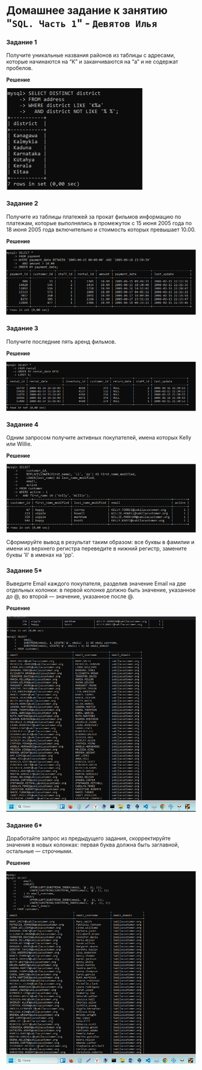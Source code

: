 
# Домашнее задание к занятию "`SQL. Часть 1`" - `Девятов Илья`

### Задание 1

Получите уникальные названия районов из таблицы с адресами, которые начинаются на “K” и заканчиваются на “a” и не содержат пробелов.

**Решение**

![Задание 1](images/1.png)

### Задание 2

Получите из таблицы платежей за прокат фильмов информацию по платежам, которые выполнялись в промежуток с 15 июня 2005 года по 18 июня 2005 года включительно и стоимость которых превышает 10.00.

**Решение**

![Задание 2](images/2.png)

### Задание 3

Получите последние пять аренд фильмов.

**Решение**

![Задание 3](images/3.png)

### Задание 4

Одним запросом получите активных покупателей, имена которых Kelly или Willie.

**Решение**

![Задание 4](images/4.png)

Сформируйте вывод в результат таким образом:
все буквы в фамилии и имени из верхнего регистра переведите в нижний регистр,
замените буквы 'll' в именах на 'pp'.


### Задание 5*

Выведите Email каждого покупателя, разделив значение Email на две отдельных колонки: в первой колонке должно быть значение, указанное до @, во второй — значение, указанное после @.

**Решение**

![Задание 5](images/5.png)

### Задание 6*

Доработайте запрос из предыдущего задания, скорректируйте значения в новых колонках: первая буква должна быть заглавной, остальные — строчными.

**Решение**

![Задание 6](images/6.png)






